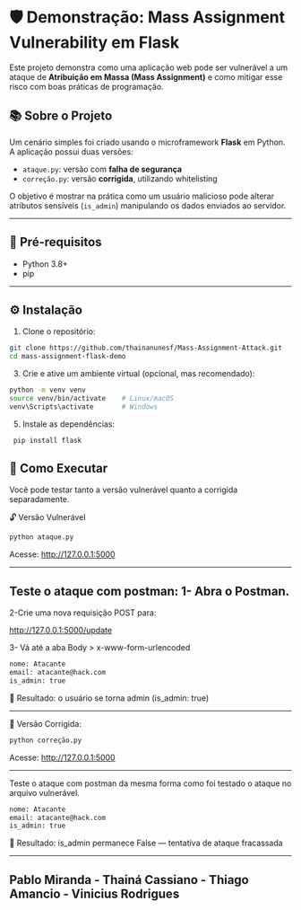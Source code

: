 
# 🛡️ Demonstração: Mass Assignment Vulnerability em Flask

Este projeto demonstra como uma aplicação web pode ser vulnerável a um ataque de **Atribuição em Massa (Mass Assignment)** e como mitigar esse risco com boas práticas de programação.

## 📚 Sobre o Projeto

Um cenário simples foi criado usando o microframework **Flask** em Python. A aplicação possui duas versões:

- `ataque.py`: versão com **falha de segurança**
- `correção.py`: versão **corrigida**, utilizando whitelisting

O objetivo é mostrar na prática como um usuário malicioso pode alterar atributos sensíveis (`is_admin`) manipulando os dados enviados ao servidor.

---

## 🧰 Pré-requisitos

- Python 3.8+
- pip

---

## ⚙️ Instalação

1. Clone o repositório:

```bash
git clone https://github.com/thainanunesf/Mass-Assignment-Attack.git
cd mass-assignment-flask-demo

```

3. Crie e ative um ambiente virtual (opcional, mas recomendado):
```bash
python -m venv venv
source venv/bin/activate    # Linux/macOS
venv\Scripts\activate       # Windows
```
5. Instale as dependências:
```bash
 pip install flask
````

## 🚀 Como Executar
Você pode testar tanto a versão vulnerável quanto a corrigida separadamente.

🔓 Versão Vulnerável
```bash
python ataque.py
```
Acesse: http://127.0.0.1:5000

---

Teste o ataque com postman:
1- Abra o Postman.
---
2-Crie uma nova requisição POST para:

http://127.0.0.1:5000/update

3- Vá até a aba Body > x-www-form-urlencoded

````bash
nome: Atacante
email: atacante@hack.com
is_admin: true

`````
📌 Resultado: o usuário se torna admin (is_admin: true)

---
🔐 Versão Corrigida:
```bash
python correção.py
```
Acesse: http://127.0.0.1:5000

---
Teste o ataque com postman da mesma forma como foi testado o ataque no arquivo vulnerável.

````bash
nome: Atacante
email: atacante@hack.com
is_admin: true
````
📌 Resultado: is_admin permanece False — tentativa de ataque fracassada

---
## Pablo Miranda - Thainá Cassiano - Thiago Amancio - Vinicius Rodrigues










